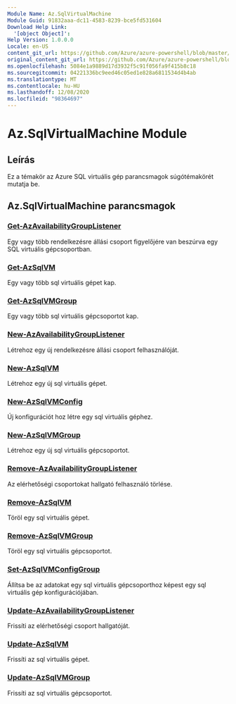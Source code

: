 ```yaml
---
Module Name: Az.SqlVirtualMachine
Module Guid: 91832aaa-dc11-4583-8239-bce5fd531604
Download Help Link:
  '[object Object]': 
Help Version: 1.0.0.0
Locale: en-US
content_git_url: https://github.com/Azure/azure-powershell/blob/master/src/SqlVirtualMachine/SqlVirtualMachine/help/Az.SqlVirtualMachine.md
original_content_git_url: https://github.com/Azure/azure-powershell/blob/master/src/SqlVirtualMachine/SqlVirtualMachine/help/Az.SqlVirtualMachine.md
ms.openlocfilehash: 5084e1a9889d17d3932f5c91f056fa9f415b8c18
ms.sourcegitcommit: 04221336bc9eed46c05ed1e828a6811534d4b4ab
ms.translationtype: MT
ms.contentlocale: hu-HU
ms.lasthandoff: 12/08/2020
ms.locfileid: "98364697"
---
```

# Az.SqlVirtualMachine Module
## Leírás
Ez a témakör az Azure SQL virtuális gép parancsmagok súgótémakörét mutatja be.

## Az.SqlVirtualMachine parancsmagok
### [Get-AzAvailabilityGroupListener](Get-AzAvailabilityGroupListener.md)
Egy vagy több rendelkezésre állási csoport figyelőjére van beszúrva egy SQL virtuális gépcsoportban.

### [Get-AzSqlVM](Get-AzSqlVM.md)
Egy vagy több sql virtuális gépet kap.

### [Get-AzSqlVMGroup](Get-AzSqlVMGroup.md)
Egy vagy több sql virtuális gépcsoportot kap.

### [New-AzAvailabilityGroupListener](New-AzAvailabilityGroupListener.md)
Létrehoz egy új rendelkezésre állási csoport felhasználóját.

### [New-AzSqlVM](New-AzSqlVM.md)
Létrehoz egy új sql virtuális gépet.

### [New-AzSqlVMConfig](New-AzSqlVMConfig.md)
Új konfigurációt hoz létre egy sql virtuális géphez.

### [New-AzSqlVMGroup](New-AzSqlVMGroup.md)
Létrehoz egy új sql virtuális gépcsoportot.

### [Remove-AzAvailabilityGroupListener](Remove-AzAvailabilityGroupListener.md)
Az elérhetőségi csoportokat hallgató felhasználó törlése.

### [Remove-AzSqlVM](Remove-AzSqlVM.md)
Töröl egy sql virtuális gépet.

### [Remove-AzSqlVMGroup](Remove-AzSqlVMGroup.md)
Töröl egy sql virtuális gépcsoportot.

### [Set-AzSqlVMConfigGroup](Set-AzSqlVMConfigGroup.md)
Állítsa be az adatokat egy sql virtuális gépcsoporthoz képest egy sql virtuális gép konfigurációjában.

### [Update-AzAvailabilityGroupListener](Update-AzAvailabilityGroupListener.md)
Frissíti az elérhetőségi csoport hallgatóját.

### [Update-AzSqlVM](Update-AzSqlVM.md)
Frissíti az sql virtuális gépet.

### [Update-AzSqlVMGroup](Update-AzSqlVMGroup.md)
Frissíti az sql virtuális gépcsoportot.

